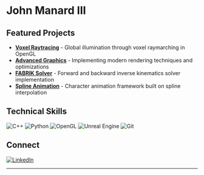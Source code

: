 # John Manard III

## Featured Projects

- **[Voxel Raytracing](https://github.com/johnmanardiii/Voxel-Raytracing-OpenGL)** - Global illumination through voxel raymarching in OpenGL
- **[Advanced Graphics](https://github.com/johnmanardiii/AdvancedGraphics)** - Implementing modern rendering techniques and optimizations
- **[FABRIK Solver](https://github.com/johnmanardiii/FABRIKSolver)** - Forward and backward inverse kinematics solver implementation
- **[Spline Animation](https://github.com/johnmanardiii/SplineAnimation)** - Character animation framework built on spline interpolation

## Technical Skills

<p>
  <img alt="C++" src="https://img.shields.io/badge/-C++-00599C?style=flat-square&logo=cplusplus&logoColor=white" />
  <img alt="Python" src="https://img.shields.io/badge/-Python-3776AB?style=flat-square&logo=python&logoColor=white" />
  <img alt="OpenGL" src="https://img.shields.io/badge/-OpenGL-5586A4?style=flat-square&logo=opengl&logoColor=white" />
  <img alt="Unreal Engine" src="https://img.shields.io/badge/-Unreal-313131?style=flat-square&logo=unreal-engine&logoColor=white" />
  <img alt="Git" src="https://img.shields.io/badge/-Git-F05032?style=flat-square&logo=git&logoColor=white" />
</p>

## Connect

<p>
  <a href="https://linkedin.com/in/johnmanardiii" target="_blank">
    <img alt="LinkedIn" src="https://img.shields.io/badge/-LinkedIn-0077B5?style=flat-square&logo=linkedin&logoColor=white" />
  </a>
</p>

---
